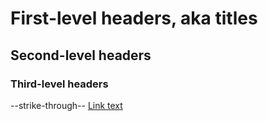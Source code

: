 # First-level headers, aka titles
## Second-level headers
### Third-level headers
--strike-through--
[Link text](https://www.markdownguide.org/cheat-sheet)
